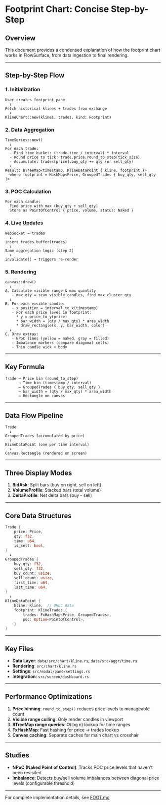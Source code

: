 # Footprint Chart: Concise Step-by-Step

## Overview

This document provides a condensed explanation of how the footprint chart works in FlowSurface, from data ingestion to final rendering.

---

## Step-by-Step Flow

### 1. **Initialization**
```
User creates footprint pane
  ↓
Fetch historical klines + trades from exchange
  ↓
KlineChart::new(klines, trades, kind: Footprint)
```

### 2. **Data Aggregation**
```
TimeSeries::new()
  ↓
For each trade:
  - Find time bucket: (trade.time / interval) * interval
  - Round price to tick: trade.price.round_to_step(tick_size)
  - Accumulate: trades[price].buy_qty += qty (or sell_qty)
  ↓
Result: BTreeMap<timestamp, KlineDataPoint { kline, footprint }>
  where footprint = HashMap<Price, GroupedTrades { buy_qty, sell_qty }>
```

### 3. **POC Calculation**
```
For each candle:
  Find price with max (buy_qty + sell_qty)
  Store as PointOfControl { price, volume, status: Naked }
```

### 4. **Live Updates**
```
WebSocket → trades
  ↓
insert_trades_buffer(trades)
  ↓
Same aggregation logic (step 2)
  ↓
invalidate() → triggers re-render
```

### 5. **Rendering**
```
canvas::draw()
  ↓
A. Calculate visible range & max quantity
   - max_qty = scan visible candles, find max cluster qty
  ↓
B. For each visible candle:
   - x_position = interval_to_x(timestamp)
   - For each price level in footprint:
     * y = price_to_y(price)
     * bar_width = (qty / max_qty) * area_width
     * draw_rectangle(x, y, bar_width, color)
  ↓
C. Draw extras:
   - NPoC lines (yellow = naked, gray = filled)
   - Imbalance markers (compare diagonal cells)
   - Thin candle wick + body
```

---

## Key Formula

```
Trade → Price bin (round_to_step)
      → Time bin (timestamp / interval)
      → GroupedTrades { buy_qty, sell_qty }
      → bar_width = (qty / max_qty) * area_width
      → Rectangle on canvas
```

---

## Data Flow Pipeline

```
Trade
  ↓
GroupedTrades (accumulated by price)
  ↓
KlineDataPoint (one per time interval)
  ↓
Canvas Rectangle (rendered on screen)
```

---

## Three Display Modes

1. **BidAsk**: Split bars (buy on right, sell on left)
2. **VolumeProfile**: Stacked bars (total volume)
3. **DeltaProfile**: Net delta bars (buy - sell)

---

## Core Data Structures

```rust
Trade {
    price: Price,
    qty: f32,
    time: u64,
    is_sell: bool,
}
  ↓
GroupedTrades {
    buy_qty: f32,
    sell_qty: f32,
    buy_count: usize,
    sell_count: usize,
    first_time: u64,
    last_time: u64,
}
  ↓
KlineDataPoint {
    kline: Kline,  // OHLC data
    footprint: KlineTrades {
        trades: FxHashMap<Price, GroupedTrades>,
        poc: Option<PointOfControl>,
    }
}
```

---

## Key Files

- **Data Layer**: `data/src/chart/kline.rs`, `data/src/aggr/time.rs`
- **Rendering**: `src/chart/kline.rs`
- **Settings**: `src/modal/pane/settings.rs`
- **Integration**: `src/screen/dashboard.rs`

---

## Performance Optimizations

1. **Price binning**: `round_to_step()` reduces price levels to manageable count
2. **Visible range culling**: Only render candles in viewport
3. **BTreeMap range queries**: O(log n) lookup for time ranges
4. **FxHashMap**: Fast hashing for price → trades lookup
5. **Canvas caching**: Separate caches for main chart vs crosshair

---

## Studies

- **NPoC (Naked Point of Control)**: Tracks POC price levels that haven't been revisited
- **Imbalance**: Detects buy/sell volume imbalances between diagonal price levels (configurable threshold)

---

For complete implementation details, see [FOOT.md](./FOOT.md)
